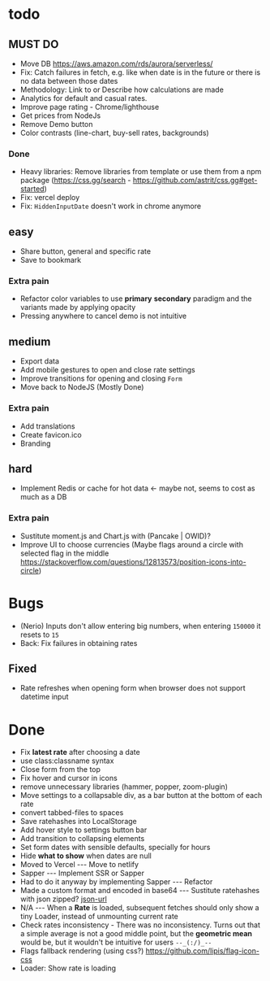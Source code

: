 # todo

## MUST DO
- Move DB https://aws.amazon.com/rds/aurora/serverless/
- Fix: Catch failures in fetch, e.g. like when date is in the future or there is no data between those dates
- Methodology: Link to or Describe how calculations are made
- Analytics for default and casual rates.
- Improve page rating - Chrome/lighthouse
- Get prices from NodeJs
- Remove Demo button
- Color contrasts (line-chart, buy-sell rates, backgrounds)
### Done
- Heavy libraries: Remove libraries from template or use them from a npm package (https://css.gg/search - https://github.com/astrit/css.gg#get-started)
- Fix: vercel deploy
- Fix: `HiddenInputDate` doesn't work in chrome anymore

## easy
- Share button, general and specific rate
- Save to bookmark
### Extra pain
- Refactor color variables to use **primary** **secondary** paradigm and the variants made by applying opacity
- Pressing anywhere to cancel demo is not intuitive


## medium
- Export data
- Add mobile gestures to open and close rate settings
- Improve transitions for opening and closing `Form`
- Move back to NodeJS (Mostly Done)
### Extra pain
- Add translations
- Create favicon.ico
- Branding


## hard
- Implement Redis or cache for hot data <- maybe not, seems to cost as much as a DB
### Extra pain
- Sustitute moment.js and Chart.js with (Pancake | OWID)?
- Improve UI to choose currencies (Maybe flags around a circle with selected flag in the middle https://stackoverflow.com/questions/12813573/position-icons-into-circle)


# Bugs
- (Nerio) Inputs don't allow entering big numbers, when entering `150000` it resets to `15`
- Back: Fix failures in obtaining rates
## Fixed
- Rate refreshes when opening form when browser does not support datetime input


# Done
- Fix **latest rate** after choosing a date
- use class:classname syntax
- Close form from the top
- Fix hover and cursor in icons
- remove unnecessary libraries (hammer, popper, zoom-plugin)
- Move settings to a collapsable div, as a bar button at the bottom of each rate
- convert tabbed-files to spaces
- Save ratehashes into LocalStorage
- Add hover style to settings button bar
- Add transition to collapsing elements
- Set form dates with sensible defaults, specially for hours
- Hide **what to show** when dates are null
- Moved to Vercel --- Move to netlify
- Sapper --- Implement SSR or Sapper
- Had to do it anyway by implementing Sapper --- Refactor
- Made a custom format and encoded in base64 --- Sustitute ratehashes with json zipped? [json-url](https://github.com/masotime/json-url)
- N/A --- When a **Rate** is loaded, subsequent fetches should only show a tiny Loader, instead of unmounting current rate
- Check rates inconsistency - There was no inconsistency. Turns out that a simple average is not a good middle point, but the **geometric mean** would be, but it wouldn't be intuitive for users `--_(:/)_--`
- Flags fallback rendering (using css?) https://github.com/lipis/flag-icon-css
- Loader: Show rate is loading
